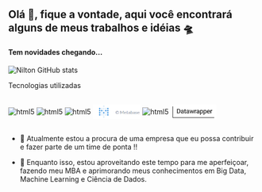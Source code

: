 ## Olá 👋, fique a vontade, aqui você encontrará alguns de meus trabalhos e idéias  🛸
#### Tem novidades chegando...



![Nilton GitHub stats](https://github-readme-stats.vercel.app/api?username=ncnilton&show_icons=true&theme=tokyonight)

Tecnologias utilizadas

<div style="display: inline_block"><br/>
  <img align="center" alt="html5" src="https://img.shields.io/badge/Python-3776AB?style=for-the-badge&logo=python&logoColor=white" />
  <img align="center" alt="html5" src="https://img.shields.io/badge/Tableau-E97627?style=for-the-badge&logo=Tableau&logoColor=white" />
  <img align="center" alt="html5" src="https://img.shields.io/badge/R-276DC3?style=for-the-badge&logo=r&logoColor=white">
  <img align="center" alt="html5" src = "Logo.PNG?style=for-the-badge&logo=r&logoColor=white" height=28 />
  <img align="center" alt="html5" src = "https://img.shields.io/badge/MySQL-00000F?style=for-the-badge&logo=mysql&logoColor=white" />
  <img align="center" alt="html5" src = "datawrapper.PNG?style=for-the-badge&logo=r&logoColor=white" height=28 />
  
 </div><br/>


- 🔭 Atualmente estou a procura de uma empresa que eu possa contribuir e fazer parte de um time de ponta !!

- 🌱 Enquanto isso, estou aproveitando este tempo para me aperfeiçoar, fazendo meu MBA e aprimorando meus conhecimentos em Big Data, Machine Learning e Ciência de Dados.

